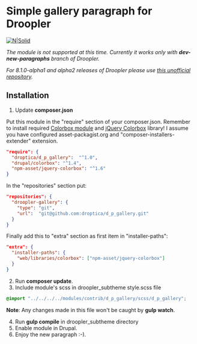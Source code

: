 # Simple gallery paragraph for Droopler #
[![N|Solid](https://www.droopler.pl/profiles/contrib/droopler/themes/custom/droopler_theme/logo.svg)](http://droopler.pl)

*The module is not supported at this time. Currently it works only with **dev-new-paragraphs** branch of Droopler.* 

*For 8.1.0-alpha1 and alpha2 releases of Droopler please use [this unofficial repository](https://github.com/intelektron/i_p_gallery).*

## Installation ##

1. Update **composer.json**

Put this module in the "require" section of your composer.json. Remember to install required [Colorbox module](https://www.drupal.org/project/colorbox) and [jQuery Colorbox](https://github.com/jackmoore/colorbox) library! I assume you have configured asset-packagist.org and "composer-installers-extender" extension.

```json
"require": {
  "droptica/d_p_gallery":  "^1.0",
  "drupal/colorbox": "^1.4",
  "npm-asset/jquery-colorbox": "^1.6"
}
```

In the "repositories" section put:

```json
"repositories": {
  "droopler-gallery": {
    "type": "git",
    "url":  "git@github.com:droptica/d_p_gallery.git"
  }
}
```

Finally add this to "extra" section as first item in "installer-paths":

```json
"extra": {
  "installer-paths": {
    "web/libraries/colorbox": ["npm-asset/jquery-colorbox"]
  }
}
```

2. Run **composer update**.
3. Include module's scss in droopler_subtheme style.scss file

```scss
@import "../../../../modules/contrib/d_p_gallery/scss/d_p_gallery";
```

**Note**: Any changes made in this file won't be caught by **gulp watch**.

4. Run **gulp compile** in droopler_subtheme directory
5. Enable module in Drupal.
6. Enjoy the new paragraph :-).
